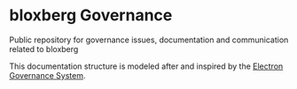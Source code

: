 # bloxberg Governance
Public repository for governance issues, documentation and communication related to bloxberg

This documentation structure is modeled after and inspired by the [Electron Governance System](https://github.com/electron/governance).